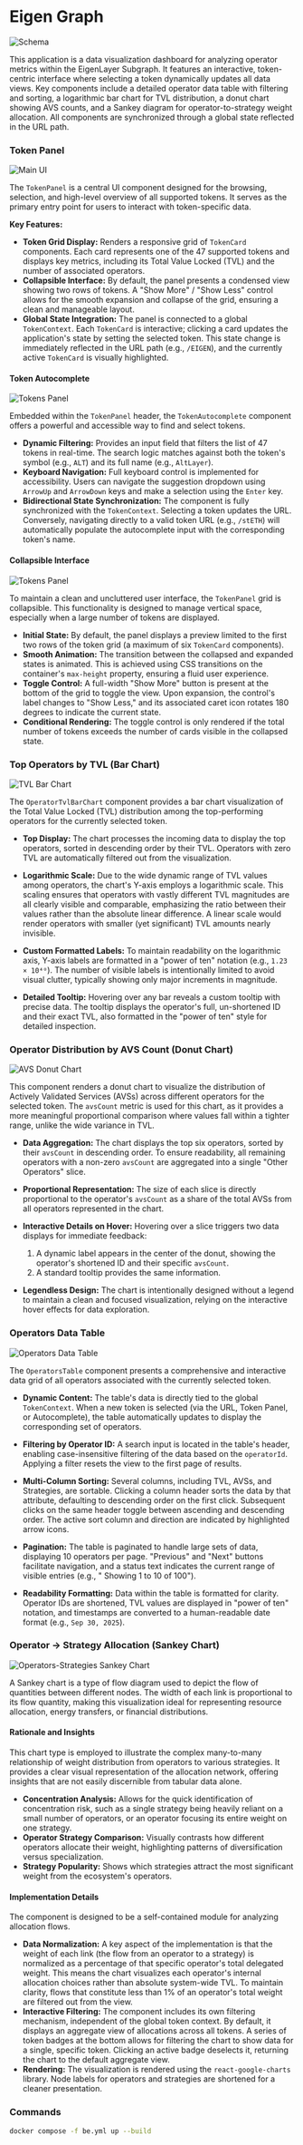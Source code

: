 # Eigen Graph

![Schema](docs/images/schema.gif "Schema")

This application is a data visualization dashboard for analyzing operator metrics within the EigenLayer Subgraph. It
features an interactive, token-centric interface where selecting a token dynamically updates all data views. Key
components include a detailed operator data table with filtering and sorting, a logarithmic bar chart for TVL
distribution, a donut chart showing AVS counts, and a Sankey diagram for operator-to-strategy weight allocation. All
components are synchronized through a global state reflected in the URL path.

### Token Panel

![Main UI](docs/images/main-ui.gif "Main UI")

The `TokenPanel` is a central UI component designed for the browsing, selection, and high-level overview of all
supported tokens. It serves as the primary entry point for users to interact with token-specific data.

**Key Features:**

* **Token Grid Display:** Renders a responsive grid of `TokenCard` components. Each card represents one of the 47
  supported tokens and displays key metrics, including its Total Value Locked (TVL) and the number of associated
  operators.
* **Collapsible Interface:** By default, the panel presents a condensed view showing two rows of tokens. A "Show
  More" / "Show Less" control allows for the smooth expansion and collapse of the grid, ensuring a clean and manageable
  layout.
* **Global State Integration:** The panel is connected to a global `TokenContext`. Each `TokenCard` is interactive;
  clicking a card updates the application's state by setting the selected token. This state change is immediately
  reflected in the URL path (e.g., `/EIGEN`), and the currently active `TokenCard` is visually highlighted.

#### Token Autocomplete

![Tokens Panel](docs/images/tokens-panel-001.gif "Tokens Panel")

Embedded within the `TokenPanel` header, the `TokenAutocomplete` component offers a powerful and accessible way to find
and select tokens.

* **Dynamic Filtering:** Provides an input field that filters the list of 47 tokens in real-time. The search logic
  matches against both the token's symbol (e.g., `ALT`) and its full name (e.g., `AltLayer`).
* **Keyboard Navigation:** Full keyboard control is implemented for accessibility. Users can navigate the suggestion
  dropdown using `ArrowUp` and `ArrowDown` keys and make a selection using the `Enter` key.
* **Bidirectional State Synchronization:** The component is fully synchronized with the `TokenContext`. Selecting a
  token updates the URL. Conversely, navigating directly to a valid token URL (e.g., `/stETH`) will automatically
  populate the autocomplete input with the corresponding token's name.

#### Collapsible Interface

![Tokens Panel](docs/images/tokens-panel-002.gif "Tokens Panel")

To maintain a clean and uncluttered user interface, the `TokenPanel` grid is collapsible. This functionality is designed
to manage vertical space, especially when a large number of tokens are displayed.

* **Initial State:** By default, the panel displays a preview limited to the first two rows of the token grid (a maximum
  of six `TokenCard` components).
* **Smooth Animation:** The transition between the collapsed and expanded states is animated. This is achieved using CSS
  transitions on the container's `max-height` property, ensuring a fluid user experience.
* **Toggle Control:** A full-width "Show More" button is present at the bottom of the grid to toggle the view. Upon
  expansion, the control's label changes to "Show Less," and its associated caret icon rotates 180 degrees to indicate
  the current state.
* **Conditional Rendering:** The toggle control is only rendered if the total number of tokens exceeds the number of
  cards visible in the collapsed state.

### Top Operators by TVL (Bar Chart)

![TVL Bar Chart](docs/images/tvl-chart.gif "TVL Bar Chart")

The `OperatorTvlBarChart` component provides a bar chart visualization of the Total Value Locked (TVL) distribution
among the top-performing operators for the currently selected token.

* **Top Display:** The chart processes the incoming data to display the top operators, sorted in descending order
  by their TVL. Operators with zero TVL are automatically filtered out from the visualization.

* **Logarithmic Scale:** Due to the wide dynamic range of TVL values among operators, the chart's Y-axis employs a
  logarithmic scale. This scaling ensures that operators with vastly different TVL magnitudes are all clearly visible
  and comparable, emphasizing the ratio between their values rather than the absolute linear difference. A linear scale
  would render operators with smaller (yet significant) TVL amounts nearly invisible.

* **Custom Formatted Labels:** To maintain readability on the logarithmic axis, Y-axis labels are formatted in a "power
  of ten" notation (e.g., `1.23 × 10⁴⁰`). The number of visible labels is intentionally limited to avoid visual clutter,
  typically showing only major increments in magnitude.

* **Detailed Tooltip:** Hovering over any bar reveals a custom tooltip with precise data. The tooltip displays the
  operator's full, un-shortened ID and their exact TVL, also formatted in the "power of ten" style for detailed
  inspection.

### Operator Distribution by AVS Count (Donut Chart)

![AVS Donut Chart](docs/images/avs-chart.gif "AVS Donut Chart")

This component renders a donut chart to visualize the distribution of Actively Validated Services (AVSs) across
different operators for the selected token. The `avsCount` metric is used for this chart, as it provides a more
meaningful proportional comparison where values fall within a tighter range, unlike the wide variance in TVL.

* **Data Aggregation:** The chart displays the top six operators, sorted by their `avsCount` in descending order. To
  ensure readability, all remaining operators with a non-zero `avsCount` are aggregated into a single "Other Operators"
  slice.

* **Proportional Representation:** The size of each slice is directly proportional to the operator's `avsCount` as a
  share of the total AVSs from all operators represented in the chart.

* **Interactive Details on Hover:** Hovering over a slice triggers two data displays for immediate feedback:
    1. A dynamic label appears in the center of the donut, showing the operator's shortened ID and their specific
       `avsCount`.
    2. A standard tooltip provides the same information.

* **Legendless Design:** The chart is intentionally designed without a legend to maintain a clean and focused
  visualization, relying on the interactive hover effects for data exploration.

### Operators Data Table

![Operators Data Table](docs/images/table.gif "Operators Data Table")

The `OperatorsTable` component presents a comprehensive and interactive data grid of all operators associated with the
currently selected token.

* **Dynamic Content:** The table's data is directly tied to the global `TokenContext`. When a new token is selected (via
  the URL, Token Panel, or Autocomplete), the table automatically updates to display the corresponding set of operators.

* **Filtering by Operator ID:** A search input is located in the table's header, enabling case-insensitive filtering of
  the data based on the `operatorId`. Applying a filter resets the view to the first page of results.

* **Multi-Column Sorting:** Several columns, including TVL, AVSs, and Strategies, are sortable. Clicking a column header
  sorts the data by that attribute, defaulting to descending order on the first click. Subsequent clicks on the same
  header toggle between ascending and descending order. The active sort column and direction are indicated by
  highlighted arrow icons.

* **Pagination:** The table is paginated to handle large sets of data, displaying 10 operators per page. "Previous"
  and "Next" buttons facilitate navigation, and a status text indicates the current range of visible entries (e.g., "
  Showing 1 to 10 of 100").

* **Readability Formatting:** Data within the table is formatted for clarity. Operator IDs are shortened, TVL values are
  displayed in "power of ten" notation, and timestamps are converted to a human-readable date format (e.g.,
  `Sep 30, 2025`).

### Operator → Strategy Allocation (Sankey Chart)

![Operators-Strategies Sankey Chart](docs/images/strategy-chart.gif "Operators-Strategies Sankey Chart")

A Sankey chart is a type of flow diagram used to depict the flow of quantities between different nodes. The width of
each link is proportional to its flow quantity, making this visualization ideal for representing resource allocation,
energy transfers, or financial distributions.

#### Rationale and Insights

This chart type is employed to illustrate the complex many-to-many relationship of weight distribution from operators to
various strategies. It provides a clear visual representation of the allocation network, offering insights that are not
easily discernible from tabular data alone.

* **Concentration Analysis:** Allows for the quick identification of concentration risk, such as a single strategy being
  heavily reliant on a small number of operators, or an operator focusing its entire weight on one strategy.
* **Operator Strategy Comparison:** Visually contrasts how different operators allocate their weight, highlighting
  patterns of diversification versus specialization.
* **Strategy Popularity:** Shows which strategies attract the most significant weight from the ecosystem's operators.

#### Implementation Details

The component is designed to be a self-contained module for analyzing allocation flows.

* **Data Normalization:** A key aspect of the implementation is that the weight of each link (the flow from an operator
  to a strategy) is normalized as a percentage of that specific operator's total delegated weight. This means the chart
  visualizes each operator's internal allocation choices rather than absolute system-wide TVL. To maintain clarity,
  flows that constitute less than 1% of an operator's total weight are filtered out from the view.
* **Interactive Filtering:** The component includes its own filtering mechanism, independent of the global token
  context. By default, it displays an aggregate view of allocations across all tokens. A series of token badges at the
  bottom allows for filtering the chart to show data for a single, specific token. Clicking an active badge deselects
  it, returning the chart to the default aggregate view.
* **Rendering:** The visualization is rendered using the `react-google-charts` library. Node labels for operators and
  strategies are shortened for a cleaner presentation.

### Commands

```bash
docker compose -f be.yml up --build
```


